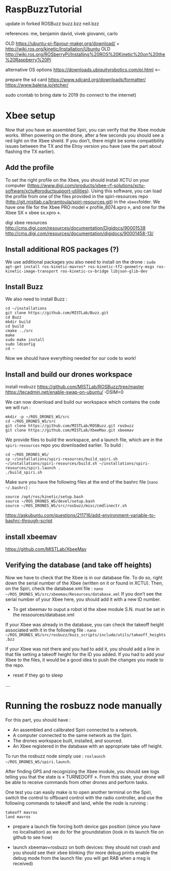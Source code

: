 # RaspBuzzTutorial

update in forked ROSBuzz
buzz.bzz
neil.bzz

references: me, benjamin
david, vivek
giovanni, carlo


OLD https://ubuntu-pi-flavour-maker.org/download/ + http://wiki.ros.org/kinetic/Installation/Ubuntu
OLD http://wiki.ros.org/ROSberryPi/Installing%20ROS%20Kinetic%20on%20the%20Raspberry%20Pi


alternative OS options
https://downloads.ubiquityrobotics.com/pi.html <--

prepare the sd card
https://www.sdcard.org/downloads/formatter/
https://www.balena.io/etcher/

sudo crontab to bring date to 2019 (to connect to the internet)

# Xbee setup

Now that you have an assembled Spiri, you can verify that the Xbee module works.
When powering on the drone, after a few seconds you should see a red light on the Xbee shield. If you don’t, there might be some compatibility issues between the TX and the Elroy version you have (see the part about flashing the TX earlier).

## Add the profile
To set the right profile on the Xbee, you should install XCTU on your computer (https://www.digi.com/products/xbee-rf-solutions/xctu-software/xctu#productsupport-utilities).
Using this software, you can load the profile from one of the files provided in the spiri-resources repo (http://git.mistlab.ca/bramtoula/spiri-resources.git) in the  `xbees`folder.
We have one file for the Xbee PRO model « profile_8074.xpro », and one for the Xbee SX « xbee sx.xpro ».


digi xbee resources
http://cms.digi.com/resources/documentation/Digidocs/90001538
http://cms.digi.com/resources/documentation/digidocs/90001458-13/










## Install additional ROS packages (?)
We use additional packages you also need to install on the drone :
`sudo apt-get install ros-kinetic-mavros* ros-kinetic-tf2-geometry-msgs ros-kinetic-image-transport ros-kinetic-cv-bridge libjson-glib-dev`


## Install Buzz

We also need to install Buzz :
```
cd ~/installations
git clone https://github.com/MISTLab/Buzz.git
cd Buzz
mkdir build
cd build
cmake ../src
make
sudo make install
sudo ldconfig
cd ~
```
Now we should have everything needed for our code to work!

## Install and build our drones workspace



install rosbuzz
https://github.com/MISTLab/ROSBuzz/tree/master
https://tecadmin.net/enable-swap-on-ubuntu/
-DSIM=0





We can now download and build our workspace which contains the code we will run :
```
mkdir -p ~/ROS_DRONES_WS/src
cd ~/ROS_DRONES_WS/src
git clone https://github.com/MISTLab/ROSBuzz.git rosbuzz
git clone https://github.com/MISTLab/XbeeMav.git xbeemav
```
We provide files to build the workspace, and a launch file, which are in the `spiri-resources` repo you downloaded earlier. To build :
```
cd ~/ROS_DRONES_WS/
cp ~/installations/spiri-resources/build_spiri.sh ~/installations/spiri-resources/build.sh ~/installations/spiri-resources/spiri.launch .
./build_spiri.sh
```

Make sure you have the following files at the end of the bashrc file (`nano ~/.bashrc`) :
```
source /opt/ros/kinetic/setup.bash
source ~/ROS_DRONES_WS/devel/setup.bash
source ~/ROS_DRONES_WS/src/rosbuzz/misc/cmdlinectr.sh
```

https://askubuntu.com/questions/211716/add-environment-variable-to-bashrc-through-script



## install xbeemav
https://github.com/MISTLab/XbeeMav


## Verifying the database (and take off heights)
Now we have to check that the Xbee is in our database file. To do so, right down the serial number of the Xbee (written on it or found in XCTU).
Then, on the Spiri, check the database.xml file :
`nano ~/ROS_DRONES_WS/src/xbeemav/Resources/database.xml`
If you don’t see the serial number of your Xbee here, you should add it with a new ID number.

- To get xbeemav to ouput a robot id the xbee module S.N. must be set in the ressources/database.xml


If your Xbee was already in the database, you can check the takeoff height associated with it in the following file :
`nano ~/ROS_DRONES_WS/src/rosbuzz/buzz_scripts/include/utils/takeoff_heights.bzz`

If your Xbee was not there and you had to add it, you should add a line in that file setting a takeoff height for the ID you added.
If you had to add your Xbee to the files, it would be a good idea to push the changes you made to the repo.


- reset if they go to sleep

....

# Running the rosbuzz node manually
For this part, you should have :
- An assembled and calibrated Spiri connected to a network.
- A computer connected to the same network as the Spiri.
- The drones workspace built, installed, and sourced.
- An Xbee registered in the database with an appropriate take off height.

To run the rosbuzz node simply use :
`roslaunch ~/ROS_DRONES_WS/spiri.launch`.

After finding GPS and recognizing the Xbee module, you should see logs telling you that the state is « TURNEDOFF ».
From this state, your drone will be able to receive commands from other drones and perform tasks.

One test you can easily make is to open another terminal on the Spiri, switch the control to offboard control with the radio controller, and use the following commands to takeoff and land, while the node is running :
```
takeoff mavros
land mavros
```

- prepare a launch file forcing both device gps position (since you have no localisation) as we do for the groundstation (look in its launch file on github to see how)


- launch xbeemav+rosbuzz on both devices: they should not crash and you should see their xbee blinking (for more debug prints enable the debug mode from the launch file: you will get RAB when a msg is received)
